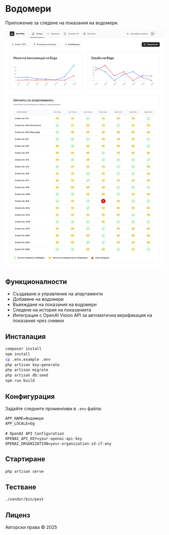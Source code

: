 # Водомери

Приложение за следене на показания на водомери.

![Dashboard](resources/images/dashboard.png)

## Функционалности

- Създаване и управление на апартаменти
- Добавяне на водомери
- Въвеждане на показания на водомери
- Следене на история на показанията
- Интеграция с OpenAI Vision API за автоматична верификация на показания чрез снимки

## Инсталация

```bash
composer install
npm install
cp .env.example .env
php artisan key:generate
php artisan migrate
php artisan db:seed
npm run build
```

## Конфигурация

Задайте следните променливи в `.env` файла:

```
APP_NAME=Водомери
APP_LOCALE=bg

# OpenAI API Configuration
OPENAI_API_KEY=your-openai-api-key
OPENAI_ORGANIZATION=your-organization-id-if-any
```

## Стартиране

```bash
php artisan serve
```

## Тестване

```bash
./vendor/bin/pest
```

## Лиценз

Авторски права © 2025
